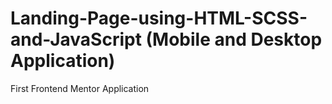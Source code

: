 # Landing-Page-using-HTML-SCSS-and-JavaScript (Mobile and Desktop Application)

First Frontend Mentor Application
